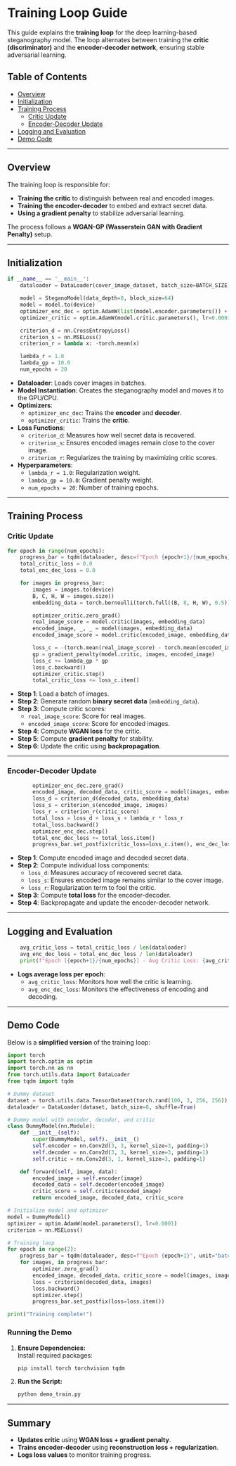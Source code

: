 # Training Loop Guide

This guide explains the **training loop** for the deep learning-based steganography model. The loop alternates between training the **critic (discriminator)** and the **encoder-decoder network**, ensuring stable adversarial learning.

## Table of Contents

- [Overview](#overview)
- [Initialization](#initialization)
- [Training Process](#training-process)
  - [Critic Update](#critic-update)
  - [Encoder-Decoder Update](#encoder-decoder-update)
- [Logging and Evaluation](#logging-and-evaluation)
- [Demo Code](#demo-code)

---

## Overview

The training loop is responsible for:

- **Training the critic** to distinguish between real and encoded images.
- **Training the encoder-decoder** to embed and extract secret data.
- **Using a gradient penalty** to stabilize adversarial learning.

The process follows a **WGAN-GP (Wasserstein GAN with Gradient Penalty)** setup.

---

## Initialization

```python
if __name__ == '__main__':
    dataloader = DataLoader(cover_image_dataset, batch_size=BATCH_SIZE, shuffle=True, num_workers=4)

    model = SteganoModel(data_depth=8, block_size=64)
    model = model.to(device)
    optimizer_enc_dec = optim.AdamW(list(model.encoder.parameters()) + list(model.decoder.parameters()), lr=0.0001)
    optimizer_critic = optim.AdamW(model.critic.parameters(), lr=0.0001)

    criterion_d = nn.CrossEntropyLoss()
    criterion_s = nn.MSELoss()
    criterion_r = lambda x: -torch.mean(x)

    lambda_r = 1.0
    lambda_gp = 10.0
    num_epochs = 20
```

- **Dataloader**: Loads cover images in batches.
- **Model Instantiation**: Creates the steganography model and moves it to the GPU/CPU.
- **Optimizers**:
  - `optimizer_enc_dec`: Trains the **encoder** and **decoder**.
  - `optimizer_critic`: Trains the **critic**.
- **Loss Functions**:
  - `criterion_d`: Measures how well secret data is recovered.
  - `criterion_s`: Ensures encoded images remain close to the cover image.
  - `criterion_r`: Regularizes the training by maximizing critic scores.
- **Hyperparameters**:
  - `lambda_r = 1.0`: Regularization weight.
  - `lambda_gp = 10.0`: Gradient penalty weight.
  - `num_epochs = 20`: Number of training epochs.

---

## Training Process

### Critic Update

```python
for epoch in range(num_epochs):
    progress_bar = tqdm(dataloader, desc=f"Epoch {epoch+1}/{num_epochs}", unit="batch")
    total_critic_loss = 0.0
    total_enc_dec_loss = 0.0

    for images in progress_bar:
        images = images.to(device)
        B, C, H, W = images.size()
        embedding_data = torch.bernoulli(torch.full((B, 8, H, W), 0.5)).to(device)

        optimizer_critic.zero_grad()
        real_image_score = model.critic(images, embedding_data)
        encoded_image, _, _ = model(images, embedding_data)
        encoded_image_score = model.critic(encoded_image, embedding_data)

        loss_c = -(torch.mean(real_image_score) - torch.mean(encoded_image_score))
        gp = gradient_penalty(model.critic, images, encoded_image)
        loss_c += lambda_gp * gp
        loss_c.backward()
        optimizer_critic.step()
        total_critic_loss += loss_c.item()
```

- **Step 1**: Load a batch of images.
- **Step 2**: Generate random **binary secret data** (`embedding_data`).
- **Step 3**: Compute critic scores:
  - `real_image_score`: Score for real images.
  - `encoded_image_score`: Score for encoded images.
- **Step 4**: Compute **WGAN loss** for the critic.
- **Step 5**: Compute **gradient penalty** for stability.
- **Step 6**: Update the critic using **backpropagation**.

---

### Encoder-Decoder Update

```python
        optimizer_enc_dec.zero_grad()
        encoded_image, decoded_data, critic_score = model(images, embedding_data)
        loss_d = criterion_d(decoded_data, embedding_data)
        loss_s = criterion_s(encoded_image, images)
        loss_r = criterion_r(critic_score)
        total_loss = loss_d + loss_s + lambda_r * loss_r
        total_loss.backward()
        optimizer_enc_dec.step()
        total_enc_dec_loss += total_loss.item()
        progress_bar.set_postfix(critic_loss=loss_c.item(), enc_dec_loss=total_loss.item())
```

- **Step 1**: Compute encoded image and decoded secret data.
- **Step 2**: Compute individual loss components:
  - `loss_d`: Measures accuracy of recovered secret data.
  - `loss_s`: Ensures encoded image remains similar to the cover image.
  - `loss_r`: Regularization term to fool the critic.
- **Step 3**: Compute **total loss** for the encoder-decoder.
- **Step 4**: Backpropagate and update the encoder-decoder network.

---

## Logging and Evaluation

```python
    avg_critic_loss = total_critic_loss / len(dataloader)
    avg_enc_dec_loss = total_enc_dec_loss / len(dataloader)
    print(f"Epoch [{epoch+1}/{num_epochs}] - Avg Critic Loss: {avg_critic_loss:.4f}, Avg Enc-Dec Loss: {avg_enc_dec_loss:.4f}")
```

- **Logs average loss per epoch**:
  - `avg_critic_loss`: Monitors how well the critic is learning.
  - `avg_enc_dec_loss`: Monitors the effectiveness of encoding and decoding.

---

## Demo Code

Below is a **simplified version** of the training loop:

```python
import torch
import torch.optim as optim
import torch.nn as nn
from torch.utils.data import DataLoader
from tqdm import tqdm

# Dummy dataset
dataset = torch.utils.data.TensorDataset(torch.rand(100, 3, 256, 256))
dataloader = DataLoader(dataset, batch_size=8, shuffle=True)

# Dummy model with encoder, decoder, and critic
class DummyModel(nn.Module):
    def __init__(self):
        super(DummyModel, self).__init__()
        self.encoder = nn.Conv2d(3, 3, kernel_size=3, padding=1)
        self.decoder = nn.Conv2d(3, 3, kernel_size=3, padding=1)
        self.critic = nn.Conv2d(3, 1, kernel_size=3, padding=1)

    def forward(self, image, data):
        encoded_image = self.encoder(image)
        decoded_data = self.decoder(encoded_image)
        critic_score = self.critic(encoded_image)
        return encoded_image, decoded_data, critic_score

# Initialize model and optimizer
model = DummyModel()
optimizer = optim.AdamW(model.parameters(), lr=0.0001)
criterion = nn.MSELoss()

# Training loop
for epoch in range(2):
    progress_bar = tqdm(dataloader, desc=f"Epoch {epoch+1}", unit="batch")
    for images, in progress_bar:
        optimizer.zero_grad()
        encoded_image, decoded_data, critic_score = model(images, images)
        loss = criterion(decoded_data, images)
        loss.backward()
        optimizer.step()
        progress_bar.set_postfix(loss=loss.item())

print("Training complete!")
```

### Running the Demo

1. **Ensure Dependencies:**  
   Install required packages:

   ```bash
   pip install torch torchvision tqdm
   ```

2. **Run the Script:**  

   ```bash
   python demo_train.py
   ```

---

## Summary

- **Updates critic** using **WGAN loss + gradient penalty**.
- **Trains encoder-decoder** using **reconstruction loss + regularization**.
- **Logs loss values** to monitor training progress.
